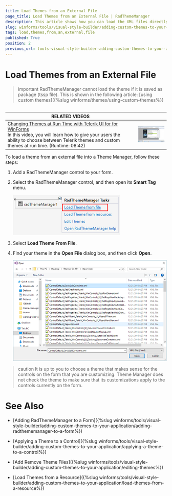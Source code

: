 ```yaml
---
title: Load Themes from an External File
page_title: Load Themes from an External File | RadThemeManager
description: This article shows how you can load the XML files directly using RadThemeManager.
slug: winforms/tools/visual-style-builder/adding-custom-themes-to-your-application/load-themes-from-an-external-file
tags: load,themes,from,an,external,file
published: True
position: 2
previous_url: tools-visual-style-builder-adding-custom-themes-to-your-application-load-themes-from-an-external-file
---
```


# Load Themes from an External File

>important RadThemeManager cannot load the theme if it is saved as package (tssp file). This is shown in the following article: [using custom themes]({%slug winforms/themes/using-custom-themes%})

## 

|RELATED VIDEOS||
|----|----|
|[Changing Themes at Run Time with Telerik UI for for WinForms](http://tv.telerik.com/watch/winforms/visualstylebuilder/changing-themes-at-run-time-with-radcontrols-winforms)<br>In this video, you will learn how to give your users the ability to choose between Telerik themes and custom themes at run time. (Runtime: 08:42)|![tools-visual-style-builder-adding-custom-themes-to-your-application-load-themes-from-an-external-file 003](images/tools-visual-style-builder-adding-custom-themes-to-your-application-load-themes-from-an-external-file003.png)|

To load a theme from an external file into a Theme Manager, follow these steps:
        

1. Add a RadThemeManager control to your form.

1. Select the RadThemeManager control, and then open its __Smart Tag__ menu.

    ![tools-visual-style-builder-adding-custom-themes-to-your-application-load-themes-from-an-external-file 001](images/tools-visual-style-builder-adding-custom-themes-to-your-application-load-themes-from-an-external-file001.png)

1. Select __Load Theme From File__.
            

1. Find your theme in the __Open File__ dialog box, and then click __Open__. 

    ![tools-visual-style-builder-adding-custom-themes-to-your-application-load-themes-from-an-external-file 002](images/tools-visual-style-builder-adding-custom-themes-to-your-application-load-themes-from-an-external-file002.png)

>caution It is up to you to choose a theme that makes sense for the controls on the form that you are customizing. Theme Manager does not check the theme to make sure that its customizations apply to the controls currently on the form.
>


# See Also
* [Adding RadThemeManager to a Form]({%slug winforms/tools/visual-style-builder/adding-custom-themes-to-your-application/adding-radthememanager-to-a-form%})

* [Applying a Theme to a Control]({%slug winforms/tools/visual-style-builder/adding-custom-themes-to-your-application/applying-a-theme-to-a-control%})

* [Add Remove Theme Files]({%slug winforms/tools/visual-style-builder/adding-custom-themes-to-your-application/editing-themes%})

* [Load Themes from a Resource]({%slug winforms/tools/visual-style-builder/adding-custom-themes-to-your-application/load-themes-from-a-resource%})

